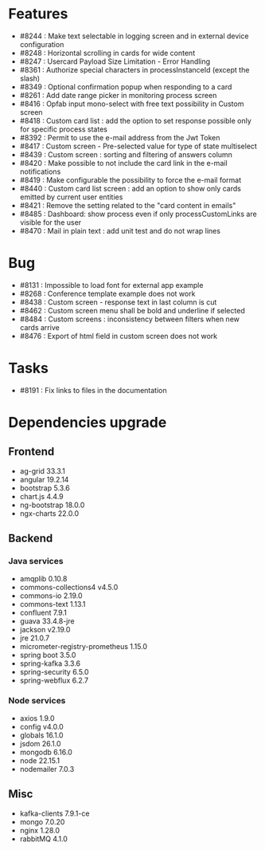 
# Features

- #8244 : Make text selectable in logging screen and in external device configuration
- #8248 : Horizontal scrolling in cards for wide content
- #8247 : Usercard Payload Size Limitation - Error Handling
- #8361 : Authorize special characters in processInstanceId (except the slash)
- #8349 : Optional confirmation popup when responding to a card
- #8261 : Add date range picker in monitoring process screen
- #8416 : Opfab input mono-select with free text possibility in Custom screen
- #8418 : Custom card list : add the option to set response possible only for specific process states
- #8392 : Permit to use the e-mail address from the Jwt Token
- #8417 : Custom screen - Pre-selected value for type of state multiselect
- #8439 : Custom screen : sorting and filtering of answers column
- #8420 : Make possible to not include the card link in the e-mail notifications
- #8419 : Make configurable the possibility to force the e-mail format
- #8440 : Custom card list screen : add an option to show only cards emitted by current user entities
- #8421 : Remove the setting related to the "card content in emails"
- #8485 : Dashboard: show process even if only processCustomLinks are visible for the user
- #8470 : Mail in plain text : add unit test and do not wrap lines

# Bug

- #8131 : Impossible to load font for external app example
- #8268 : Conference template example does not work
- #8438 : Custom screen - response text in last column is cut
- #8462 : Custom screen menu shall be bold and underline if selected
- #8484 : Custom screens : inconsistency between filters when new cards arrive
- #8476 : Export of html field in custom screen does not work


# Tasks

- #8191 : Fix links to files in the documentation
  
# Dependencies upgrade

## Frontend

- ag-grid 33.3.1
- angular 19.2.14
- bootstrap 5.3.6
- chart.js 4.4.9
- ng-bootstrap 18.0.0
- ngx-charts 22.0.0
  
## Backend 

### Java services 

- amqplib 0.10.8
- commons-collections4 v4.5.0
- commons-io 2.19.0
- commons-text 1.13.1
- confluent 7.9.1
- guava 33.4.8-jre
- jackson v2.19.0
- jre 21.0.7
- micrometer-registry-prometheus 1.15.0
- spring boot 3.5.0
- spring-kafka 3.3.6
- spring-security 6.5.0
- spring-webflux 6.2.7

### Node services

- axios 1.9.0
- config v4.0.0
- globals 16.1.0
- jsdom 26.1.0
- mongodb 6.16.0
- node 22.15.1
- nodemailer 7.0.3


## Misc

- kafka-clients 7.9.1-ce
- mongo 7.0.20
- nginx 1.28.0
- rabbitMQ 4.1.0







